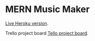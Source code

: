# MERN Music Maker


[Live Heroku version](https://mern-music-maker.herokuapp.com/).

Trello project board
[Tello project board](https://trello.com/b/DRCQRral/unit-3-project-mern-music-maker).
